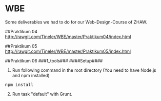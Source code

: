 WBE
===
Some deliverables we had to do for our Web-Design-Course of ZHAW.

##Praktikum 04
http://rawgit.com/Tineler/WBE/master/Praktikum04/index.html

##Praktikum 05
http://rawgit.com/Tineler/WBE/master/Praktikum05/index.html

##Praktikum 06
###1_tools###
####Setup####
1. Run following command in the root directory (You need to have Node.js and npm installed)
<pre>npm install</pre>
2. Run task "default" with Grunt.

